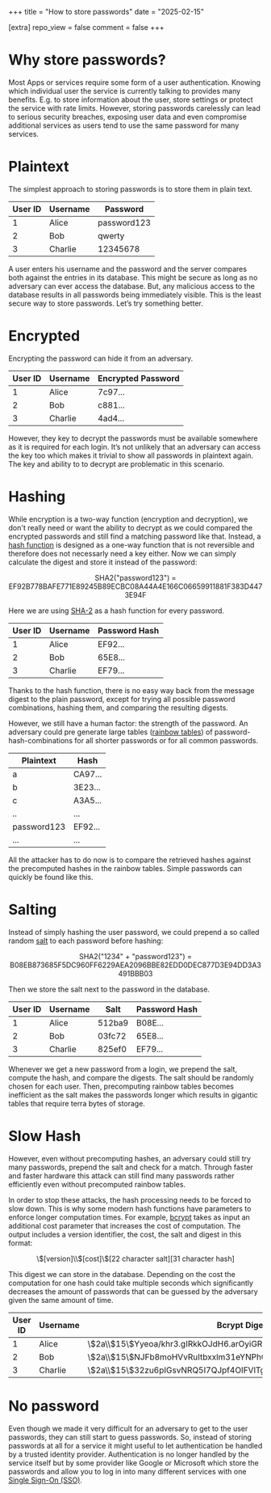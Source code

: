 +++
title = "How to store passwords"
date = "2025-02-15"

[extra]
repo_view = false
comment = false
+++

# Why store passwords?
Most Apps or services require some form of a user authentication. Knowing which individual user the service is currently talking to provides many benefits. E.g. to store information about the user, store settings or protect the service with rate limits. However, storing passwords carelessly can lead to serious security breaches, exposing user data and even compromise additional services as users tend to use the same password for many services.

# Plaintext
The simplest approach to storing passwords is to store them in plain text. 

<center>

| User ID | Username | Password             | 
|---------|----------|----------------------|
| 1       | Alice    | password123          | 
| 2       | Bob      | qwerty               | 
| 3       | Charlie  | 12345678             | 

</center>

A user enters his username and the password and the server compares both against the entries in its database. This might be secure as long as no adversary can ever access the database. But, any malicious access to the database results in all passwords being immediately visible. This is the least secure way to store passwords. Let’s try something better.

# Encrypted
Encrypting the password can hide it from an adversary. 

<center>

| User ID | Username | Encrypted Password             | 
|---------|----------|----------------------|
| 1       | Alice    | 7c97...          | 
| 2       | Bob      | c881...               | 
| 3       | Charlie  | 4ad4...             | 

</center>

However, they key to decrypt the passwords must be available somewhere as it is required for each login. It’s not unlikely that an adversary can access the key too which makes it trivial to show all passwords in plaintext again. The key and ability to to decrypt are problematic in this scenario.

# Hashing
While encryption is a two-way function (encryption and decryption), we don't really need or want the ability to decrypt as we could compared the encrypted passwords and still find a matching password like that. Instead, a [hash function](https://en.wikipedia.org/wiki/Hash_function) is designed as a one-way function that is not reversible and therefore does not necessarly need a key either. Now we can simply calculate the digest and store it instead of the password:

<center>

SHA2("password123") = EF92B778BAFE771E89245B89ECBC08A44A4E166C06659911881F383D4473E94F
</center>

Here we are using [SHA-2](https://en.wikipedia.org/wiki/SHA-2) as a hash function for every password.

<center>

| User ID | Username | Password Hash             | 
|---------|----------|----------------------|
| 1       | Alice    | EF92...          | 
| 2       | Bob      | 65E8...               | 
| 3       | Charlie  | EF79...             | 

</center>

Thanks to the hash function, there is no easy way back from the message digest to the plain password, except for trying all possible password combinations, hashing them, and comparing the resulting digests.

However, we still have a human factor: the strength of the password. An adversary could pre generate large tables ([rainbow tables](https://de.wikipedia.org/wiki/Rainbow_Table)) of password-hash-combinations for all shorter passwords or for all common passwords. 

<center>

| Plaintext     | Hash      |
|--------------|--------------------------------------|
| a            | CA97...  |
| b            | 3E23...  |
| c            | A3A5...  |
| ..           | ...      |
| password123  | EF92...  |
| ...          | ...      |

</center>

All the attacker has to do now is to compare the retrieved hashes against the precomputed hashes in the rainbow tables. Simple passwords can quickly be found like this.

# Salting
Instead of simply hashing the user password, we could prepend a so called random [salt](https://en.wikipedia.org/wiki/Salt_%28cryptography%29) to each password before hashing:

<center>

SHA2("1234" + "password123") = B08EB873685F5DC960FF6229AEA2096BBE82EDD0DEC877D3E94DD3A3491BBB03

</center>

Then we store the salt next to the password in the database. 

<center>

| User ID | Username | Salt    | Password Hash   |
|---------|----------|---------|----------------|
| 1       | Alice    | 512ba9  | B08E...        |
| 2       | Bob      | 03fc72  | 65E8...        |
| 3       | Charlie  | 825ef0  | EF79...        |

</center>

Whenever we get a new password from a login, we prepend the salt, compute the hash, and compare the digests. The salt should be randomly chosen for each user. Then, precomputing rainbow tables becomes inefficient as the salt makes the passwords longer which results in gigantic tables that require terra bytes of storage.

# Slow Hash
However, even without precomputing hashes, an adversary could still try many passwords, prepend the salt and check for a match. Through faster and faster hardware this attack can still find many passwords rather efficiently even without precomputed rainbow tables.

In order to stop these attacks, the hash processing needs to be forced to slow down. This is why some modern hash functions have parameters to enforce longer computation times. For example, [bcrypt](https://en.wikipedia.org/wiki/Bcrypt) takes as input an additional cost parameter that increases the cost of computation. The output includes a version identifier, the cost, the salt and digest in this format:

<center>

\\$[version]\\$[cost]\\$[22 character salt][31 character hash]

</center>

This digest we can store in the database. Depending on the cost the computation for one hash could take multiple seconds which significantly decreases the amount of passwords that can be guessed by the adversary given the same amount of time.

<center>

| User ID | Username | Bcrypt Digest            
|---------|----------|------------------------------------------|
| 1       | Alice    |  \\$2a\\$15\\$Yyeoa/khr3.gIRkkOJdH6.arOyiGR4eklXI1d9acSDMGriAGMaaGu          | 
| 2       | Bob      |  \\$2a\\$15\\$NJFb8moHVvRuItbxxlm31eYNPhGYd/o2hWgCtyDIzW80Kn1LNMGgq              | 
| 3       | Charlie  |  \\$2a\\$15\\$32zu6pIGsvNRQ5I7QJpf4OIFVlTgE2riKBDAhwISt6x3GT9NWFAhC            | 

</center>

# No password
Even though we made it very difficult for an adversary to get to the user passwords, they can still start to guess passwords. So, instead of storing passwords at all for a service it might useful to let authentication be handled by a trusted identity provider. Authentication is no longer handled by the service itself but by some provider like Google or Microsoft which store the passwords and allow you to log in into many different services with one [Single Sign-On (SSO)](https://en.wikipedia.org/wiki/Single_sign-on).


